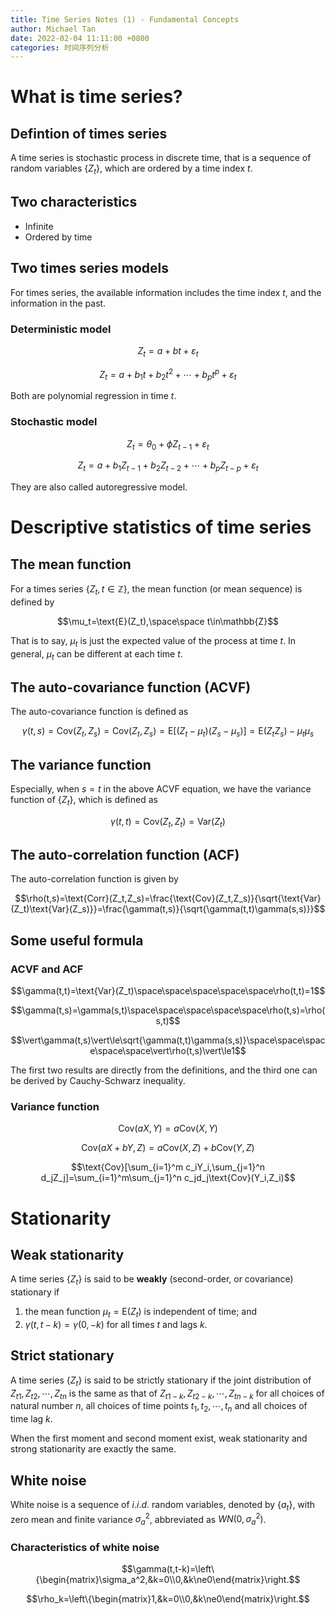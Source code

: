 ```yaml
---
title: Time Series Notes (1) - Fundamental Concepts
author: Michael Tan
date: 2022-02-04 11:11:00 +0800
categories: 时间序列分析
---
```


# What is time series?

## Defintion of times series

A time series is stochastic process in discrete time, that is a sequence of random variables $\{Z_t\}$, which are ordered by a time index $t$.

## Two characteristics

- Infinite
- Ordered by time

## Two times series models

For times series, the available information includes the time index $t$, and the information in the past.

### Deterministic model

$$Z_t=a+bt+\varepsilon_t$$

$$Z_t=a+b_1t+b_2t^2+\cdots+b_pt^p+\varepsilon_t$$

Both are polynomial regression in time $t$.

### Stochastic model

$$Z_t=\theta_0+\phi Z_{t-1}+\varepsilon_t$$

$$Z_t=a+b_1Z_{t-1}+b_2Z_{t-2}+\cdots+b_pZ_{t-p}+\varepsilon_t$$

They are also called autoregressive model.

# Descriptive statistics of time series

## The mean function

For a times series $\{Z_t,t\in\mathbb{Z}\}$, the mean function (or mean sequence) is defined by

$$\mu_t=\text{E}(Z_t),\space\space t\in\mathbb{Z}$$

That is to say, $\mu_t$ is just the expected value of the process at time $t$. In general, $\mu_t$ can be different at each time $t$.

## The auto-covariance function (ACVF)

 The auto-covariance function is defined as

$$\gamma(t,s)=\text{Cov}(Z_t,Z_s)=\text{Cov}{(Z_t,Z_s)=\text{E}[(Z_t-\mu_t)(Z_s-\mu_s)]=\text{E}(Z_tZ_s)-\mu_t\mu_s}$$

## The variance function

Especially, when $s=t$ in the above ACVF equation, we have the variance function of $\{Z_t\}$, which is defined as

$$\gamma(t,t)=\text{Cov}(Z_t,Z_t)=\text{Var}(Z_t)$$

## The auto-correlation function (ACF)

The auto-correlation function is given by

$$\rho(t,s)=\text{Corr}(Z_t,Z_s)=\frac{\text{Cov}(Z_t,Z_s)}{\sqrt{\text{Var}(Z_t)\text{Var}(Z_s)}}=\frac{\gamma(t,s)}{\sqrt{\gamma(t,t)\gamma(s,s)}}$$

## Some useful formula

### ACVF and ACF

$$\gamma(t,t)=\text{Var}(Z_t)\space\space\space\space\space\rho(t,t)=1$$

$$\gamma(t,s)=\gamma(s,t)\space\space\space\space\space\rho(t,s)=\rho(s,t)$$

$$\vert\gamma(t,s)\vert\le\sqrt{\gamma(t,t)\gamma(s,s)}\space\space\space\space\space\vert\rho(t,s)\vert\le1$$

The first two results are directly from the definitions, and the third one can be derived by Cauchy-Schwarz inequality.

### Variance function

$$\text{Cov}(aX,Y)=a\text{Cov}(X,Y)$$

$$\text{Cov}(aX+bY,Z)=a\text{Cov}(X,Z)+b\text{Cov}(Y,Z)$$



$$\text{Cov}[\sum_{i=1}^m c_iY_i,\sum_{j=1}^n d_jZ_j]=\sum_{i=1}^m\sum_{j=1}^n c_jd_j\text{Cov}(Y_i,Z_i)$$

# Stationarity

## Weak stationarity

A time series $\{Z_t\}$ is said to be **weakly** (second-order, or covariance) stationary if

1. the mean function $\mu_t=\text{E}(Z_t)$ is independent of time; and
2. $\gamma(t,t-k)=\gamma(0,-k)$ for all times $t$ and lags $k$.

## Strict stationary

A time series $\{Z_t\}$ is said to be strictly stationary if the joint distribution of $Z_{t1},Z_{t2},\cdots,Z_{tn}$ is the same as that of $Z_{t1−k},Z_{t2−k},\cdots,Z_{tn−k}$ for all choices of natural number $n$, all choices of time points $t_1,t_2,\cdots,t_n$ and all choices of time lag $k$.

When the first moment and second moment exist, weak stationarity and strong stationarity are exactly the same.

## White noise

White noise is a sequence of $i.i.d.$ random variables, denoted by $\{a_t\}$, with zero mean and finite variance $\sigma_a^2$, abbreviated as $WN(0,\sigma_a^2)$.

### Characteristics of white noise

$$\gamma(t,t-k)=\left\{\begin{matrix}\sigma_a^2,&k=0\\0,&k\ne0\end{matrix}\right.$$

$$\rho_k=\left\{\begin{matrix}1,&k=0\\0,&k\ne0\end{matrix}\right.$$







